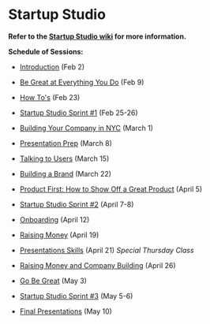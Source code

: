 # Startup Studio

**Refer to the [Startup Studio wiki](https://github.com/cornelltech/startup-studio/wiki) for more information.**

**Schedule of Sessions:**

* [Introduction](https://github.com/cornelltech/startup-studio/wiki/Startup-Studio-Sessions-&-Syllabus#feb-2-introduction-pitch-1) (Feb 2)

* [Be Great at Everything You Do](https://github.com/cornelltech/startup-studio/wiki/Startup-Studio-Sessions-&-Syllabus#february-9-be-great-at-everything-you-do) (Feb 9)

* [How To's](https://github.com/cornelltech/startup-studio/wiki/Startup-Studio-Sessions-&-Syllabus#february-23-how-tos) (Feb 23)

* [Startup Studio Sprint #1](https://github.com/cornelltech/startup-studio/wiki/Startup-Studio-Sessions-&-Syllabus#february-25-26-studio-sprint1) (Feb 25-26)

* [Building Your Company in NYC](https://github.com/cornelltech/startup-studio/wiki/Startup-Studio-Sessions-&-Syllabus#march-1-building-your-company-in-nyc) (March 1)

* [Presentation Prep](https://github.com/cornelltech/startup-studio/wiki/Startup-Studio-Sessions-&-Syllabus#march-8-presentation-prep) (March 8)

* [Talking to Users](https://github.com/cornelltech/startup-studio/wiki/Startup-Studio-Sessions-&-Syllabus#march-15-talking-to-users) (March 15)

* [Building a Brand](https://github.com/cornelltech/startup-studio/wiki/Startup-Studio-Sessions-&-Syllabus#march-22-building-a-brand) (March 22)

* [Product First: How to Show Off a Great Product](https://github.com/cornelltech/startup-studio/wiki/Startup-Studio-Sessions-&-Syllabus#april-5-product-first-how-to-show-off-a-great-product) (April 5)

* [Startup Studio Sprint #2](https://github.com/cornelltech/startup-studio/wiki/Startup-Studio-Sessions-&-Syllabus#april-7-8-studio-sprint-2) (April 7-8)

* [Onboarding](https://github.com/cornelltech/startup-studio/wiki/Startup-Studio-Sessions-&-Syllabus#april-12-onboarding) (April 12)

* [Raising Money](https://github.com/cornelltech/startup-studio/wiki/Startup-Studio-Sessions-&-Syllabus#april-19-raising-money) (April 19)

* [Presentations Skills](https://github.com/cornelltech/startup-studio/wiki/Startup-Studio-Sessions-&-Syllabus#april-21-presentations-skills) (April 21) *Special Thursday Class*

* [Raising Money and Company Building](https://github.com/cornelltech/startup-studio/wiki/Startup-Studio-Sessions-&-Syllabus#april-26-raising-money-and-company-building) (April 26)

* [Go Be Great](https://github.com/cornelltech/startup-studio/wiki/Startup-Studio-Sessions-&-Syllabus#may-3-go-be-great) (May 3)

* [Startup Studio Sprint #3](https://github.com/cornelltech/startup-studio/wiki/Startup-Studio-Sessions-&-Syllabus#may-5-6-studio-sprint3) (May 5-6)

* [Final Presentations](https://github.com/cornelltech/startup-studio/wiki/Startup-Studio-Sessions-&-Syllabus#may-10-final-presentations) (May 10)

